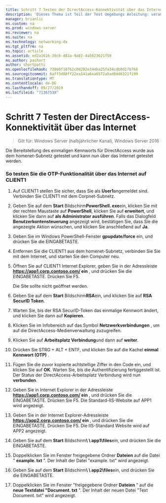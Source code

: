 ```yaml
---
title: Schritt 7 Testen der DirectAccess-Konnektivität über das Internet
description: 'Dieses Thema ist Teil der Test Umgebungs Anleitung: veranschaulichen von DirectAccess mit OTP-Authentifizierung und RSA SecurID für Windows Server 2016'
manager: brianlic
ms.custom: na
ms.prod: windows-server
ms.reviewer: na
ms.suite: na
ms.technology: networking-da
ms.tgt_pltfrm: na
ms.topic: article
ms.assetid: ed2a1616-30c6-482a-9a02-4a5023621f58
ms.author: pashort
author: shortpatti
ms.openlocfilehash: 738e0f10762c0d292e344ba25fa34cdb0d17b766
ms.sourcegitcommit: 6aff3d88ff22ea141a6ea6572a5ad8dd6321f199
ms.translationtype: MT
ms.contentlocale: de-DE
ms.lasthandoff: 09/27/2019
ms.locfileid: "71367538"
---
```

# <a name="step-7-test-directaccess-connectivity-from-the-internet"></a>Schritt 7 Testen der DirectAccess-Konnektivität über das Internet

>Gilt für: Windows Server (halbjährlicher Kanal), Windows Server 2016

Die Bereitstellung des einmaligen Kennworts für DirectAccess wurde aus dem homenet-Subnetz getestet und kann nun über das Internet getestet werden.  
  
### <a name="to-test-otp-functionality-from-the-internet-on-client1"></a>So testen Sie die OTP-Funktionalität über das Internet auf CLIENT1  
  
1. Auf CLIENT1 stellen Sie sicher, dass Sie als **User1**angemeldet sind. Verbinden Sie CLIENT1 mit dem Corpnet-Subnetz.  
  
2. Geben Sie auf dem **Start** Bildschirm**PowerShell. exe**ein, klicken Sie mit der rechten Maustaste auf **PowerShell**, klicken Sie auf **erweitert**, und klicken Sie dann auf **als Administrator ausführen**. Falls das Dialogfeld **Benutzerkontensteuerung** angezeigt wird, bestätigen Sie, dass Sie die angezeigte Aktion wünschen, und klicken Sie anschließend auf **Ja**.  
  
3. Geben Sie im Windows PowerShell-Fenster **gpupdate/force** ein, und drücken Sie die EINGABETASTE.  
  
4. Entfernen Sie die CLIENT1 aus dem homenet-Subnetz, verbinden Sie Sie mit dem Internet, und starten Sie den Computer neu.  
  
5. Öffnen Sie auf CLIENT1 Internet Explorer, geben Sie in der Adressleiste **https://app1.corp.contoso.com/ ein** , und drücken Sie die EINGABETASTE. Drücken Sie F5.  
  
   Die Site sollte nicht geöffnet werden.  
  
6. Geben Sie auf dem **Start** Bildschirm**RSA**ein, und klicken Sie auf **RSA SecurID Token**.  
  
7. Warten Sie, bis der RSA SecurID-Token das einmalige Kennwort ändert, und klicken Sie dann auf **Kopieren**.  
  
8. Klicken Sie im Infobereich auf das Symbol **Netzwerkverbindungen** , um auf die DirectAccess-Medienverwaltung zuzugreifen.  
  
9. Klicken Sie auf **Arbeitsplatz Verbindung**und dann auf **weiter**.  
  
10. Drücken Sie STRG + ALT + ENTF, und klicken Sie auf die Kachel **einmal Kennwort (OTP)** .  
  
11. Fügen Sie die zuvor kopierte achtstellige Ziffer in den Code ein, und klicken Sie auf **OK**. Warten Sie, bis die Authentifizierung fertiggestellt ist. Der Status der DirectAccess-Arbeitsplatz Verbindung wird nun **verbunden**.  
  
12. Geben Sie in Internet Explorer in der Adressleiste **https://app1.corp.contoso.com/ ein** , und drücken Sie die EINGABETASTE. Drücken Sie F5. Die Standard-IIS-Website auf APP1 wird angezeigt.  
  
13. Geben Sie in der Internet Explorer-Adressleiste **https://app2.corp.contoso.com/ ein** , und drücken Sie die EINGABETASTE. Drücken Sie F5. Die IIS-Standard Website wird auf APP2 angezeigt.  
  
14. Geben Sie auf dem **Start** Bildschirm<strong>\\ \ app1\files</strong>ein, und drücken Sie die EINGABETASTE.  
  
15. Doppelklicken Sie im Fenster freigegebene Ordner **Dateien** auf die Datei " **example. txt** ". Der Inhalt der Datei "example. txt" wird angezeigt.  
  
16. Geben Sie auf dem **Start** Bildschirm<strong>\\ \ app2\files</strong>ein, und drücken Sie die EINGABETASTE.  
  
17. Doppelklicken Sie im Fenster "freigegebene Ordner **Dateien** " auf die **neue Textdatei "Document. txt** ". Der Inhalt der neuen Datei "Text Document. txt" wird angezeigt.  
  


